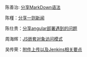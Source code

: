 陈善治: [分享MarkDown语法](陈善治/index.md)

陈槿：[分享一则新闻](陈槿/news.md)

陈仕贵：[分享angular部署遇到的问题](陈仕贵/index.md)

周海辉：[JS嵌套对象访问模式](周海辉/index.md)

吴传荣：[附件上传以及Jenkins相关要点](吴传荣/index.md)